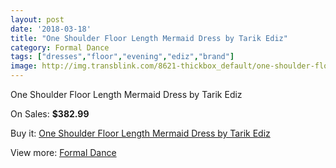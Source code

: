 ```yaml
---
layout: post
date: '2018-03-18'
title: "One Shoulder Floor Length Mermaid Dress by Tarik Ediz"
category: Formal Dance
tags: ["dresses","floor","evening","ediz","brand"]
image: http://img.transblink.com/8621-thickbox_default/one-shoulder-floor-length-mermaid-dress-by-tarik-ediz.jpg
---
```

One Shoulder Floor Length Mermaid Dress by Tarik Ediz

On Sales: **$382.99**
<a href="https://www.transblink.com/en/formal-dance/2838-one-shoulder-floor-length-mermaid-dress-by-tarik-ediz.html"><amp-img layout="responsive" width="600" height="600" src="//img.transblink.com/8621-thickbox_default/one-shoulder-floor-length-mermaid-dress-by-tarik-ediz.jpg" alt="One Shoulder Floor Length Mermaid Dress by Tarik Ediz 0" /></a>
<a href="https://www.transblink.com/en/formal-dance/2838-one-shoulder-floor-length-mermaid-dress-by-tarik-ediz.html"><amp-img layout="responsive" width="600" height="600" src="//img.transblink.com/8622-thickbox_default/one-shoulder-floor-length-mermaid-dress-by-tarik-ediz.jpg" alt="One Shoulder Floor Length Mermaid Dress by Tarik Ediz 1" /></a>

Buy it: [One Shoulder Floor Length Mermaid Dress by Tarik Ediz](https://www.transblink.com/en/formal-dance/2838-one-shoulder-floor-length-mermaid-dress-by-tarik-ediz.html "One Shoulder Floor Length Mermaid Dress by Tarik Ediz")

View more: [Formal Dance](https://www.transblink.com/en/6-formal-dance "Formal Dance")